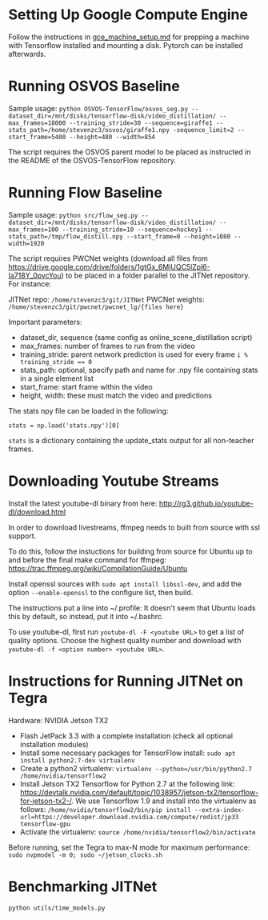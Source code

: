 # Setting Up Google Compute Engine

Follow the instructions in [gce_machine_setup.md](gce_machine_setup.md) for prepping a machine with Tensorflow installed and mounting a disk. Pytorch can be installed afterwards.

# Running OSVOS Baseline

Sample usage: `python OSVOS-TensorFlow/osvos_seg.py --dataset_dir=/mnt/disks/tensorflow-disk/video_distillation/ --max_frames=18000 --training_stride=30 --sequence=giraffe1 --stats_path=/home/stevenzc3/osvos/giraffe1.npy -sequence_limit=2 --start_frame=5400 --height=480 --width=854`

The script requires the OSVOS parent model to be placed as instructed in the README of the OSVOS-TensorFlow repository.

# Running Flow Baseline

Sample usage: `python src/flow_seg.py --dataset_dir=/mnt/disks/tensorflow-disk/video_distillation/ --max_frames=100 --training_stride=10 --sequence=hockey1 --stats_path=/tmp/flow_distill.npy --start_frame=0 --height=1080 --width=1920`

The script requires PWCNet weights (download all files from https://drive.google.com/drive/folders/1gtGx_6MjUQC5lZpl6-Ia718Y_0pvcYou) to be placed in a folder parallel to the JITNet repository. For instance:

JITNet repo: `/home/stevenzc3/git/JITNet`
PWCNet weights: `/home/stevenzc3/git/pwcnet/pwcnet_lg/{files here}`

Important parameters:

* dataset_dir, sequence (same config as online_scene_distillation script)
* max_frames: number of frames to run from the video
* training_stride: parent network prediction is used for every frame `i % training_stride == 0`
* stats_path: optional, specify path and name for .npy file containing stats in a single element list
* start_frame: start frame within the video
* height, width: these must match the video and predictions

The stats npy file can be loaded in the following:

`stats = np.load('stats.npy')[0]`

`stats` is a dictionary containing the update_stats output for all non-teacher frames.

# Downloading Youtube Streams

Install the latest youtube-dl binary from here: http://rg3.github.io/youtube-dl/download.html

In order to download livestreams, ffmpeg needs to built from source with ssl support.

To do this, follow the instuctions for building from source for Ubuntu up to and before the final make command for ffmpeg: https://trac.ffmpeg.org/wiki/CompilationGuide/Ubuntu

Install openssl sources with `sudo apt install libssl-dev`, and add the option `--enable-openssl` to the configure list,
then build.

The instructions put a line into ~/.profile: It doesn't seem that Ubuntu loads this by default, so instead, put it into ~/.bashrc.

To use youtube-dl, first run `youtube-dl -F <youtube URL>` to get a list of quality options. Choose the highest quality number
and download with `youtube-dl -f <option number> <youtube URL>`.

# Instructions for Running JITNet on Tegra
Hardware: NVIDIA Jetson TX2

* Flash JetPack 3.3 with a complete installation (check all optional installation modules)
* Install some necessary packages for TensorFlow install:
  ```sudo apt install python2.7-dev virtualenv```
* Create a python2 virtualenv:
  ```virtualenv --python=/usr/bin/python2.7 /home/nvidia/tensorflow2```
* Install Jetson TX2 Tensorflow for Python 2.7 at the following link: https://devtalk.nvidia.com/default/topic/1038957/jetson-tx2/tensorflow-for-jetson-tx2-/. We use Tensorflow 1.9 and install into the virtualenv as follows:
  ```/home/nvidia/tensorflow2/bin/pip install --extra-index-url=https://developer.download.nvidia.com/compute/redist/jp33 tensorflow-gpu```
* Activate the virtualenv: ```source /home/nvidia/tensorflow2/bin/activate```

Before running, set the Tegra to max-N mode for maximum performance:
```sudo nvpmodel -m 0; sudo ~/jetson_clocks.sh```

# Benchmarking JITNet
`python utils/time_models.py`
